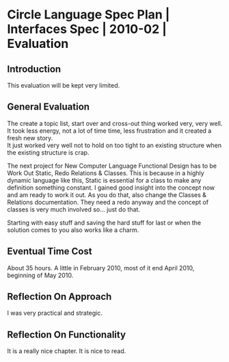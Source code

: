 ﻿Circle Language Spec Plan | Interfaces Spec | 2010-02 | Evaluation
==================================================================


Introduction
------------

This evaluation will be kept very limited.


General Evaluation
------------------

The create a topic list, start over and cross-out thing worked very, very well. It took less energy, not a lot of time time, less frustration and it created a fresh new story.  
It just worked very well not to hold on too tight to an existing structure when the existing structure is crap.

The next project for New Computer Language Functional Design has to be Work Out Static, Redo Relations & Classes. This is because in a highly dynamic language like this, Static is essential for a class to make any definition something constant. I gained good insight into the concept now and am ready to work it out. As you do that, also change the Classes & Relations documentation. They need a redo anyway and the concept of classes is very much involved so… just do that.

Starting with easy stuff and saving the hard stuff for last or when the solution comes to you also works like a charm.


Eventual Time Cost
------------------

About 35 hours. A little in February 2010, most of it end April 2010, beginning of May 2010.


Reflection On Approach
----------------------

I was very practical and strategic.


Reflection On Functionality
---------------------------

It is a really nice chapter. It is nice to read.
